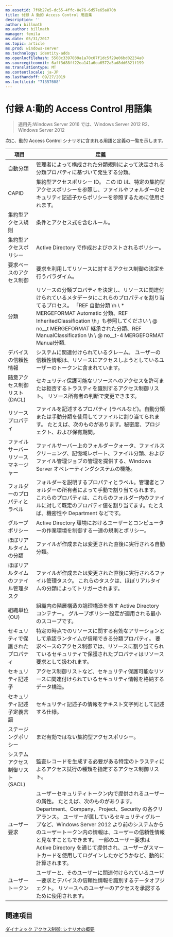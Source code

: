 ```yaml
---
ms.assetid: 7f6b27e5-dc55-4ffc-8e76-6d57e65a870b
title: 付録 A 動的 Access Control 用語集
description: ''
author: billmath
ms.author: billmath
manager: femila
ms.date: 05/31/2017
ms.topic: article
ms.prod: windows-server
ms.technology: identity-adds
ms.openlocfilehash: 5508c3397039a1a70c07f1dc5f29e06bd02234a0
ms.sourcegitcommit: 6aff3d88ff22ea141a6ea6572a5ad8dd6321f199
ms.translationtype: MT
ms.contentlocale: ja-JP
ms.lasthandoff: 09/27/2019
ms.locfileid: "71357608"
---
```

# <a name="appendix-a-dynamic-access-control-glossary"></a>付録 A:動的 Access Control 用語集

>適用先:Windows Server 2016 では、Windows Server 2012 R2、Windows Server 2012

次に、動的 Access Control シナリオに含まれる用語と定義の一覧を示します。  
  
|項目|定義|  
|--------|--------------|  
|自動分類|管理者によって構成された分類規則によって決定される分類プロパティに基づいて発生する分類。|  
|CAPID|集約型アクセスポリシー ID。 この ID は、特定の集約型アクセスポリシーを参照し、ファイルやフォルダーのセキュリティ記述子からポリシーを参照するために使用されます。|  
|集約型アクセス規則|条件とアクセス式を含むルール。|  
|集約型アクセスポリシー|Active Directory で作成およびホストされるポリシー。|  
|要求ベースのアクセス制御|要求を利用してリソースに対するアクセス制御の決定を行うパラダイム。|  
|分類|リソースの分類プロパティを決定し、リソースに関連付けられているメタデータにこれらのプロパティを割り当てるプロセス。 「REF 自動分類 \h \\ * MERGEFORMAT Automatic 分類、REF InheritedClassification \h」も参照してください \\ @ no__t MERGEFORMAT 継承された分類、REF ManualClassification \h \\ @ no__t-4 MERGEFORMAT Manual分類.|  
|デバイスの信頼性情報|システムに関連付けられているクレーム。  ユーザーの信頼性情報は、リソースにアクセスしようとしているユーザーのトークンに含まれています。|  
|随意アクセス制御リスト (DACL)|セキュリティ保護可能なリソースへのアクセスを許可または拒否するトラスティを識別するアクセス制御リスト。 リソース所有者の判断で変更できます。|  
|リソースプロパティ|ファイルを記述するプロパティ (ラベルなど)。自動分類または手動分類を使用してファイルに割り当てられます。 たとえば、次のものがあります。秘密度、プロジェクト、および保有期間。|  
|ファイル サーバー リソース マネージャー|ファイルサーバー上のフォルダークォータ、ファイルスクリーニング、記憶域レポート、ファイル分類、およびファイル管理ジョブの管理を提供する、Windows Server オペレーティングシステムの機能。|  
|フォルダーのプロパティとラベル|フォルダーを説明するプロパティとラベル。管理者とフォルダーの所有者によって手動で割り当てられます。 これらのプロパティは、これらのフォルダー内のファイルに対して既定のプロパティ値を割り当てます。たとえば、機密性や Department などです。|  
|グループ ポリシー|Active Directory 環境におけるユーザーとコンピューターの作業環境を制御する一連の規則とポリシー。|  
|ほぼリアルタイムの分類|ファイルが作成または変更された直後に実行される自動分類。|  
|ほぼリアルタイムのファイル管理タスク|ファイルが作成または変更された直後に実行されるファイル管理タスク。 これらのタスクは、ほぼリアルタイムの分類によってトリガーされます。|  
|組織単位 (OU)|組織内の階層構造の論理構造を表す Active Directory コンテナー。 グループポリシー設定が適用される最小のスコープです。|  
|セキュリティで保護されたプロパティ|特定の時点でのリソースに関する有効なアサーションとして承認ランタイムが信頼できる分類プロパティ。 要求ベースのアクセス制御では、リソースに割り当てられているセキュリティで保護されたプロパティはリソース要求として扱われます。|  
|セキュリティ記述子|アクセス制御リストなど、セキュリティ保護可能なリソースに関連付けられているセキュリティ情報を格納するデータ構造。|  
|セキュリティ記述子定義言語|セキュリティ記述子の情報をテキスト文字列として記述する仕様。|  
|ステージングポリシー|まだ有効ではない集約型アクセスポリシー。|  
|システムアクセス制御リスト (SACL)|監査レコードを生成する必要がある特定のトラスティによるアクセス試行の種類を指定するアクセス制御リスト。|  
|ユーザー要求|ユーザーセキュリティトークン内で提供されるユーザーの属性。 たとえば、次のものがあります。Department、Company、Project、Security の各クリアランス。  ユーザーが属しているセキュリティグループなど、Windows Server 2012 より前のシステムからのユーザートークン内の情報は、ユーザーの信頼性情報と見なすこともできます。 一部のユーザー要求は Active Directory を通じて提供され、ユーザーがスマートカードを使用してログインしたかどうかなど、動的に計算されます。|  
|ユーザートークン|ユーザーと、そのユーザーに関連付けられているユーザー要求とデバイスの信頼性情報を識別するデータオブジェクト。 リソースへのユーザーのアクセスを承認するために使用されます。|  
  
## <a name="see-also"></a>関連項目  
[ダイナミック アクセス制御: シナリオの概要](Dynamic-Access-Control--Scenario-Overview.md)  
  


